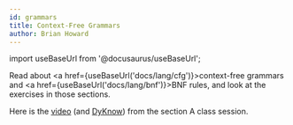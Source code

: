 ```yaml
---
id: grammars
title: Context-Free Grammars
author: Brian Howard
---
```

import useBaseUrl from '@docusaurus/useBaseUrl';

Read about <a href={useBaseUrl('docs/lang/cfg')}>context-free grammars</a> and <a href={useBaseUrl('docs/lang/bnf')}>BNF rules</a>, and look at the exercises in those sections.

Here is the [video](https://drive.google.com/file/d/1a_PLuJ9mhaJb_kkLqpb_7Plz9bKxgg6e/view) (and [DyKnow](https://drive.google.com/open?id=10-NGj9ApYgrP2t2jT3iuo3RrEZQpaH4k)) from the section A class session.